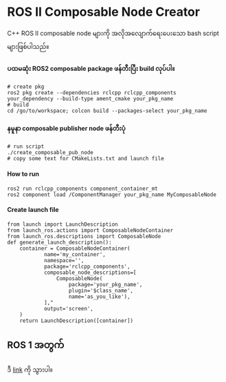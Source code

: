 # ROS II Composable Node Creator
C++ ROS II composable node များကို အလိုအလျောက်ရေးပေးသော bash script များဖြစ်ပါသည်။


#### ပထမဆုံး ROS2 composable package ဖန်တီးပြီး build လုပ်ပါ။
```
# create pkg
ros2 pkg create --dependencies rclcpp rclcpp_components your_dependency --build-type ament_cmake your_pkg_name
# build
cd /go/to/workspace; colcon build --packages-select your_pkg_name
```

#### နမူနာ composable publisher node ဖန်တီးပုံ
```
# run script
./create_composable_pub_node
# copy some text for CMakeLists.txt and launch file
```

#### How to run
```
ros2 run rclcpp_components component_container_mt 
ros2 component load /ComponentManager your_pkg_name MyComposableNode
```

#### Create launch file
```
from launch import LaunchDescription
from launch_ros.actions import ComposableNodeContainer
from launch_ros.descriptions import ComposableNode
def generate_launch_description():
    container = ComposableNodeContainer(
            name='my_container',
            namespace='',
            package='rclcpp_components',
            composable_node_descriptions=[
                ComposableNode(
                    package='your_pkg_name',
                    plugin='$class_name',
                    name='as_you_like'),
            ],"
            output='screen',
    )
    return LaunchDescription([container])
```

## ROS 1 အတွက် 
ဒီ [link](https://gitlab.com/robot-ros1/ros_nodelet_creator) ကို သွားပါ။